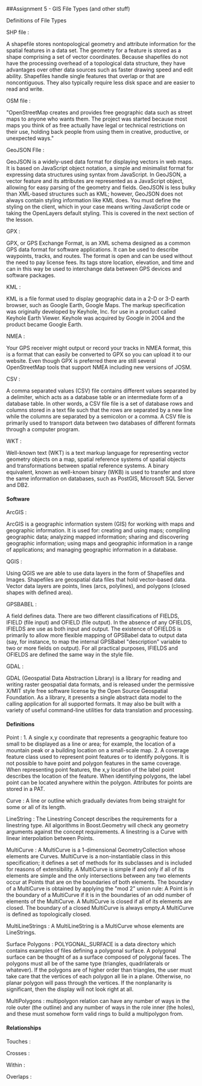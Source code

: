##Assignment 5 - GIS File Types (and other stuff)

Definitions of File Types

SHP file :

A shapefile stores nontopological geometry and attribute information for the spatial features in a data set. 
The geometry for a feature is stored as a shape comprising a set of vector coordinates.
Because shapefiles do not have the processing overhead of a topological data structure,
they have advantages over other data sources such as faster drawing speed and edit ability. 
Shapefiles handle single features that overlap or that are noncontiguous. 
They also typically require less disk space and are easier to read and write.
 

OSM file :

"OpenStreetMap creates and provides free geographic data such as street maps to anyone who wants them.
 The project was started because most maps you think of as free actually have legal or technical restrictions on their use,
 holding back people from using them in creative, productive, or unexpected ways."

GeoJSON FIle :

GeoJSON is a widely-used data format for displaying vectors in web maps.
 It is based on JavaScript object notation, a simple and minimalist format for expressing data structures using syntax from JavaScript. 
 In GeoJSON, a vector feature and its attributes are represented as a JavaScript object, allowing for easy parsing of the geometry and fields.
 GeoJSON is less bulky than XML-based structures such as KML; however, GeoJSON does not always contain styling information like KML does. 
 You must define the styling on the client, which in your case means writing JavaScript code or taking the OpenLayers default styling. 
 This is covered in the next section of the lesson.

GPX :

GPX, or GPS Exchange Format, is an XML schema designed as a common GPS data format for software applications.
 It can be used to describe waypoints, tracks, and routes. The format is open and can be used without the need to pay license fees. 
 Its tags store location, elevation, and time and can in this way be used to interchange data between GPS devices and software packages.

KML :

KML is a file format used to display geographic data in a 2-D or 3-D earth browser, such as Google Earth, Google Maps. 
The markup specification was originally developed by Keyhole, Inc. for use in a product called Keyhole Earth Viewer. 
Keyhole was acquired by Google in 2004 and the product became Google Earth.

NMEA :

Your GPS receiver might output or record your tracks in NMEA format, this is a format that can easily be converted to GPX so you can upload it to our website.
 Even though GPX is preferred there are still several OpenStreetMap tools that support NMEA including new versions of JOSM.

CSV :

A comma separated values (CSV) file contains different values separated by a delimiter, 
which acts as a database table or an intermediate form of a database table. In other words, 
a CSV file file is a set of database rows and columns stored in a text file such that the rows are separated by a new line while the columns are separated by a semicolon or a comma.
 A CSV file is primarily used to transport data between two databases of different formats through a computer program.
 
WKT :

Well-known text (WKT) is a text markup language for representing vector geometry objects on a map, 
spatial reference systems of spatial objects and transformations between spatial reference systems.
 A binary equivalent, known as well-known binary (WKB) is used to transfer and store the same information on databases, 
 such as PostGIS, Microsoft SQL Server and DB2.
 
 #### Software
 
ArcGIS :

ArcGIS is a geographic information system (GIS) for working with maps and geographic information.
  It is used for: creating and using maps; compiling geographic data; analyzing mapped information; 
  sharing and discovering geographic information; using maps and geographic information in a range of applications;
  and managing geographic information in a database.

QGIS :

Using QGIS we are able to use data layers in the form of Shapefiles and Images. 
Shapefiles are geospatial data files that hold vector-based data. Vector data layers are points, lines (arcs, polylines), 
and polygons (closed shapes with defined area).

GPSBABEL :

A field defines data. There are two different classifications of FIELDS, IFIELD (file input) and OFIELD (file output). 
In the absence of any OFIELDS, IFIELDS are use as both input and output. The existence of OFIELDS is primarily to allow more flexible mapping of GPSBabel data to output data 
(say, for instance, to map the internal GPSBabel "description" variable to two or more fields on output). 
For all practical purposes, IFIELDS and OFIELDS are defined the same way in the style file.


GDAL :

GDAL (Geospatial Data Abstraction Library) is a library for reading and writing raster geospatial data formats, 
and is released under the permissive X/MIT style free software license by the Open Source Geospatial Foundation. 
As a library, it presents a single abstract data model to the calling application for all supported formats. 
It may also be built with a variety of useful command-line utilities for data translation and processing.


#### Definitions

Point : 1. A single x,y coordinate that represents a geographic feature too small to be displayed as a line or area; for example, 
            the location of a mountain peak or a building location on a small-scale map. 
        2. A coverage feature class used to represent point features or to identify polygons. 
          It is not possible to have point and polygon features in the same coverage. When representing point features, the x,y location of the label point describes the location of the feature.
          When identifying polygons, the label point can be located anywhere within the polygon. Attributes for points are stored in a PAT.
 
Curve :  A line or outline which gradually deviates from being straight for some or all of its length.
  
  
LineString : The Linestring Concept describes the requirements for a linestring type.
              All algorithms in Boost.Geometry will check any geometry arguments against the concept requirements.
              A linestring is a Curve with linear interpolation between Points. 
  
  
MultiCurve : A MultiCurve is a 1-dimensional GeometryCollection whose elements are Curves.
MultiCurve is a non-instantiable class in this specification; it defines a set of methods for its subclasses and is included for reasons of extensibility.
A MultiCurve is simple if and only if all of its elements are simple and the only intersections between any two elements occur at Points that are on the boundaries of both elements.
The boundary of a MultiCurve is obtained by applying the "mod 2" union rule: A Point is in the boundary of a MultiCurve if it is in the boundaries of an odd number of elements of the MultiCurve.
A MultiCurve is closed if all of its elements are closed. The boundary of a closed MultiCurve is always empty.A MultiCurve is defined as topologically closed.
  
  
MultiLineStrings : A MultiLineString is a MultiCurve whose elements are LineStrings.
  
  
Surface Polygons : POLYGONAL_SURFACE is a data directory which contains examples of files defining a polygonal surface.
A polygonal surface can be thought of as a surface composed of polygonal faces. The polygons must all be of the same type (triangles, quadrilaterals or whatever).
If the polygons are of higher order than triangles, the user must take care that the vertices of each polygon all lie in a plane. Otherwise, no planar polygon will pass through the vertices. 
If the nonplanarity is significant, then the display will not look right at all.
  
  
MultiPolygons :  multipolygon relation can have any number of ways in the role outer (the outline) and any number of ways in the role inner (the holes), 
                 and these must somehow form valid rings to build a multipolygon from.


#### Relationships

Touches  : 

Crosses  :
 
Within  :

Overlaps  : 
